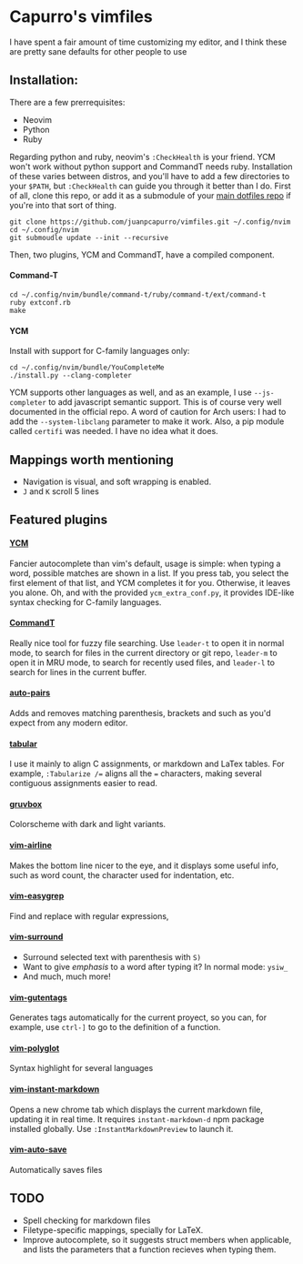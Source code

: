 # Capurro's vimfiles

I have spent a fair amount of time customizing my editor, and I think these are pretty sane defaults for other people to use

## Installation:
There are a few prerrequisites:
* Neovim
* Python
* Ruby

Regarding python and ruby, neovim's `:CheckHealth` is your friend. YCM won't work without python support and CommandT needs ruby.
Installation of these varies between distros, and you'll have to add a few directories to your `$PATH`, but `:CheckHealth` can guide you through it better than I do.
First of all, clone this repo, or add it as a submodule of your [main dotfiles repo](https://developer.atlassian.com/blog/2016/02/best-way-to-store-dotfiles-git-bare-repo/) if you're into that sort of thing.
```
git clone https://github.com/juanpcapurro/vimfiles.git ~/.config/nvim
cd ~/.config/nvim
git submoudle update --init --recursive
```
Then, two plugins, YCM and CommandT, have a compiled component. 
#### Command-T
```
cd ~/.config/nvim/bundle/command-t/ruby/command-t/ext/command-t
ruby extconf.rb
make
```
#### YCM
Install with support for C-family languages only:
```
cd ~/.config/nvim/bundle/YouCompleteMe
./install.py --clang-completer
```
YCM supports other languages as well, and as an example, I use `--js-completer` to add javascript semantic support.
This is of course very well documented in the official repo.
A word of caution for Arch users: I had to add the `--system-libclang` parameter to make it work.
Also, a pip module called `certifi` was needed. I have no idea what it does.

## Mappings worth mentioning
* Navigation is visual, and soft wrapping is enabled.
* `J` and `K` scroll 5 lines 
## Featured plugins

#### [YCM](https://github.com/Valloric/YouCompleteMe)
Fancier autocomplete than vim's default, usage is simple: when typing a word, possible matches are shown in a list.
If you press tab, you select the first element of that list, and YCM completes it for you.
Otherwise, it leaves you alone.
Oh, and with the provided `ycm_extra_conf.py`, it provides IDE-like syntax checking for C-family languages.
#### [CommandT](https://github.com/wincent/command-t)
Really nice tool for fuzzy file searching. Use `leader-t` to open it in normal mode, to search for files in the current directory or git repo, `leader-m` to open it in MRU mode, to search for recently used files, and `leader-l` to search for lines in the current buffer.
#### [auto-pairs](https://github.com/jiangmiao/auto-pairs)
Adds and removes matching parenthesis, brackets and such as you'd expect from any modern editor.
#### [tabular](https://github.com/godlygeek/tabular)
I use it mainly to align C assignments, or markdown and LaTex tables. For example, `:Tabularize /=` aligns all the `=` characters, making several contiguous assignments easier to read.
#### [gruvbox](https://github.com/morhetz/gruvbox)
Colorscheme with dark and light variants.
#### [vim-airline](https://github.com/vim-airline/vim-airline)
Makes the bottom line nicer to the eye, and it displays some useful info, such as word count, the character used for indentation, etc.
#### [vim-easygrep](https://github.com/dkprice/vim-easygrep)
Find and replace with regular expressions, 
#### [vim-surround](https://github.com/tpope/vim-surround)
* Surround selected text with parenthesis with `S)`
* Want to give _emphasis_ to a word after typing it? In normal mode: `ysiw_`
* And much, much more!
#### [vim-gutentags](https://github.com/ludovicchabant/vim-gutentags)
Generates tags automatically for the current proyect, so you can, for example, use `ctrl-]` to go to the definition of a function.
#### [vim-polyglot](https://github.com/sheerun/vim-polyglot)
Syntax highlight for several languages
#### [vim-instant-markdown](https://github.com/suan/vim-instant-markdown)
Opens a new chrome tab which displays the current markdown file, updating it in real time. It requires `instant-markdown-d` npm package installed globally.
Use `:InstantMarkdownPreview` to launch it.
#### [vim-auto-save](https://github.com/vim-scripts/vim-auto-save)
Automatically saves files

## TODO
* Spell checking for markdown files
* Filetype-specific mappings, specially for LaTeX.
* Improve autocomplete, so it suggests struct members when applicable, and lists the parameters that a function recieves when typing them.



